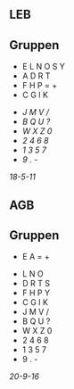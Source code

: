 ## LEB

## Gruppen

+ E L N O S Y
+ A D R T
+ F H P = +
+ C G I K
- *J M V /*
- *B Q U ?*
- *W X Z 0*
- *2 4 6 8*
- *1 3 5 7*
- *9 . -*

_18-5-11_

## AGB

## Gruppen

+ E A = +
- L N O
- D R T S
- F H P Y
- C G I K
- J M V /
- B Q U ?
- W X Z 0
- 2 4 6 8
- 1 3 5 7
- 9 . -

_20-9-16_

